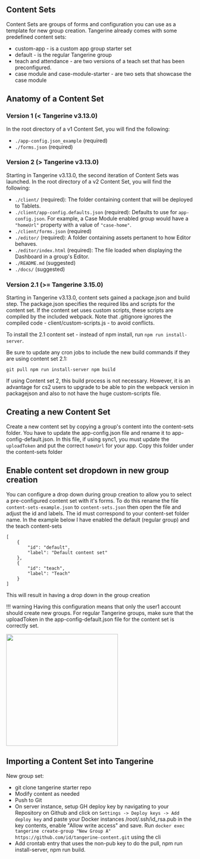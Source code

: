 ## Content Sets 

Content Sets are groups of forms and configuration you can use as a template for new group creation. Tangerine already comes with some predefined content sets:

- custom-app - is a custom app group starter set
- default - is the regular Tangerine group
- teach and attendance - are two versions of a teach set that has been preconfigured.
- case module and case-module-starter - are two sets that showcase the case module

  

## Anatomy of a Content Set

### Version 1 (< Tangerine v3.13.0)
In the root directory of a v1 Content Set, you will find the following:
- `./app-config.json_example` (required)
- `./forms.json` (required)

### Version 2 (> Tangerine v3.13.0)
Starting in Tangerine v3.13.0, the second iteration of Content Sets was launched. In the root directory of a v2 Content Set, you will find the following:

- `./client/` (required): The folder containing content that will be deployed to Tablets.
- `./client/app-config.defaults.json` (required): Defaults to use for `app-config.json`. For example, a Case Module enabled group would have a `"homeUrl"` property with a value of `"case-home"`.
- `./client/forms.json` (required)
- `./editor/` (required): A folder containing assets pertanent to how Editor behaves.
- `./editor/index.html` (required): The file loaded when displaying the Dashboard in a group's Editor.
- `./README.md` (suggested)
- `./docs/` (suggested)

### Version 2.1 (>= Tangerine 3.15.0)
Starting in Tangerine v3.13.0, content sets gained a package.json and build step. The package.json specifies the required libs and scripts for the content set. If the content set uses custom scripts, these scripts are compiled by the included webpack. Note that .gitignore ignores the compiled code - client/custom-scripts.js - to avoid conflicts.

To install the 2.1 content set - instead of npm install, run `npm run install-server`.

Be sure to update any cron jobs to include the new build commands if they are using content set 2.1:

``
git pull
npm run install-server
npm build
``

If using Content set 2, this build process is not necessary. However, it is an advantage for cs2 users to upgrade to be able to pin the webpack version in packagejson and also to not have the huge custom-scripts file.

## Creating a new Content Set

Create a new content set by copying a group's content into the content-sets folder. You have to update the app-config.json file and rename it to app-config-default.json. In this file, if using sync1, you must update the `uploadToken` and put the correct `homeUrl` for your app. Copy this folder under the content-sets folder

## Enable content set dropdown in new group creation

You can configure a drop down during group creation to allow you to select a pre-configured content set with it's forms. To do this rename the file `content-sets-example.json` to `content-sets.json` then open the file and adjust the id and labels. The id must correspond to your content-set folder name. In the example below I have enabled the default (regular group) and the teach content-sets

```
[
    {
        "id": "default",
        "label": "Default content set"
    },
    {
        "id": "teach",
        "label": "Teach"
    }
]
```

This will result in having a drop down in the group creation

!!! warning
    Having this configuration means that only the user1 account should create new groups. For regular Tangerine groups, make sure that the uploadToken in the app-config-default.json file for the content set is correctly set. 


<img src="../../assets/groupDropdown.png" width="300">

## Importing a Content Set into Tangerine

New group set:
- git clone tangerine starter repo
- Modify content as needed
- Push to Git
- On server instance, setup GH deploy key by navigating to your Repository on Github and click on `Settings -> Deploy keys -> Add deploy key` and paste your Docker instances /root/.ssh/id_rsa.pub in the key contents, enable "Allow write access" and save.
Run `docker exec tangerine create-group "New Group A" https://github.com/id/tangerine-content.git` using the cli
- Add crontab entry that uses the non-pub key to do the pull, npm run install-server, npm run build.

